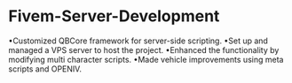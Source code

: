 # Fivem-Server-Development
•Customized QBCore framework for server-side scripting.       •Set up and managed a VPS server to host the project.      •Enhanced the functionality by modifying multi character scripts.        •Made vehicle improvements using meta scripts and OPENIV.
